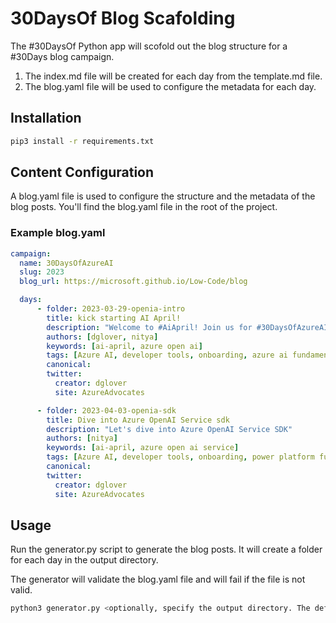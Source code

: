 # 30DaysOf Blog Scafolding

The #30DaysOf Python app will scofold out the blog structure for a #30Days blog campaign.

1. The index.md file will be created for each day from the template.md file.
1. The blog.yaml file will be used to configure the metadata for each day.

## Installation

```bash
pip3 install -r requirements.txt
```

## Content Configuration

A blog.yaml file is used to configure the structure and the metadata of the blog posts. You'll find the blog.yaml file in the root of the project.

### Example blog.yaml

```yaml
campaign:
  name: 30DaysOfAzureAI
  slug: 2023
  blog_url: https://microsoft.github.io/Low-Code/blog

  days:
      - folder: 2023-03-29-openia-intro
        title: kick starting AI April!
        description: "Welcome to #AiApril! Join us for #30DaysOfAzureAI learning, skilling and discussions at https://aka.ms/ai-april"
        authors: [dglover, nitya]
        keywords: [ai-april, azure open ai]
        tags: [Azure AI, developer tools, onboarding, azure ai fundamentals, 30DaysOfAzureAI, recap]
        canonical:
        twitter:
          creator: dglover
          site: AzureAdvocates

      - folder: 2023-04-03-openia-sdk
        title: Dive into Azure OpenAI Service sdk
        description: "Let's dive into Azure OpenAI Service SDK"
        authors: [nitya]
        keywords: [ai-april, azure open ai service]
        tags: [Azure AI, developer tools, onboarding, power platform fundamentals, 30DaysOfLowCode, recap]
        canonical:
        twitter:
          creator: dglover
          site: AzureAdvocates
```

## Usage

Run the generator.py script to generate the blog posts. It will create a folder for each day in the output directory.

The generator will validate the blog.yaml file and will fail if the file is not valid.

```bash
python3 generator.py <optionally, specify the output directory. The default output folder is blog>
```
